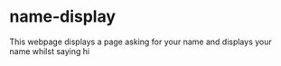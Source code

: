 # name-display
This webpage displays a page asking for your name and displays your name whilst saying hi
